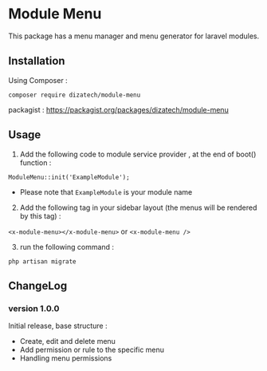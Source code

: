 # Module Menu
This package has a menu manager and menu generator for 
laravel modules.

## Installation
Using Composer :

`composer require dizatech/module-menu`

packagist : https://packagist.org/packages/dizatech/module-menu

## Usage
1. Add the following code to module service provider , at the end of
   boot() function :

`ModuleMenu::init('ExampleModule');`

* Please note that `ExampleModule` is your module name

2. Add the following tag in your sidebar layout (the menus will be rendered by this tag) :

`<x-module-menu></x-module-menu>`
or
`<x-module-menu />`

3. run the following command :

`php artisan migrate`

## ChangeLog

### version 1.0.0
Initial release, base structure :
* Create, edit and delete menu
* Add permission or rule to the specific menu
* Handling menu permissions
